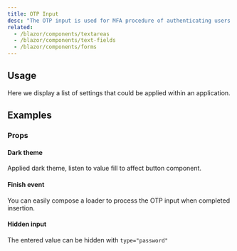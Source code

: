```yaml
---
title: OTP Input
desc: "The OTP input is used for MFA procedure of authenticating users by a one-time password."
related:
  - /blazor/components/textareas
  - /blazor/components/text-fields
  - /blazor/components/forms
---
```


## Usage

Here we display a list of settings that could be applied within an application.

<otp-input-usage></otp-input-usage>

## Examples

### Props

#### Dark theme

Applied dark theme, listen to value fill to affect button component.

<masa-example file="Examples.components.otp_input.DarkTheme"></masa-example>

#### Finish event

You can easily compose a loader to process the OTP input when completed insertion.

<masa-example file="Examples.components.otp_input.FinishEvent"></masa-example>

#### Hidden input

The entered value can be hidden with `type="password"`

<masa-example file="Examples.components.otp_input.HiddenInput"></masa-example>